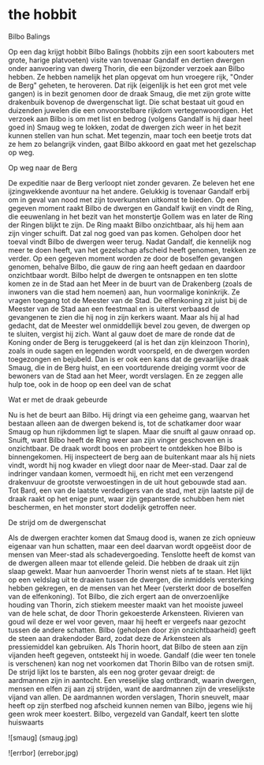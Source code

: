 # the hobbit

Bilbo Balings

Op een dag krijgt hobbit Bilbo Balings (hobbits zijn een soort kabouters met grote, harige platvoeten) visite van tovenaar Gandalf en dertien dwergen onder aanvoering van dwerg Thorin, die een bijzonder verzoek aan Bilbo hebben. Ze hebben namelijk het plan opgevat om hun vroegere rijk, "Onder de Berg" geheten, te heroveren. Dat rijk (eigenlijk is het een grot met vele gangen) is in bezit genomen door de draak Smaug, die met zijn grote witte drakenbuik bovenop de dwergenschat ligt. Die schat bestaat uit goud en duizenden juwelen die een onvoorstelbare rijkdom vertegenwoordigen. 
Het verzoek aan Bilbo is om met list en bedrog (volgens Gandalf is hij daar heel goed in) Smaug weg te lokken, zodat de dwergen zich weer in het bezit kunnen stellen van hun schat. Met tegenzin, maar toch een beetje trots dat ze hem zo belangrijk vinden, gaat Bilbo akkoord en gaat met het gezelschap op weg. 

Op weg naar de Berg

De expeditie naar de Berg verloopt niet zonder gevaren. Ze beleven het ene ijzingwekkende avontuur na het andere. Gelukkig is tovenaar Gandalf erbij om in geval van nood met zijn toverkunsten uitkomst te bieden. Op een gegeven moment raakt Bilbo de dwergen en Gandalf kwijt en vindt de Ring, die eeuwenlang in het bezit van het monstertje Gollem was en later de Ring der Ringen blijkt te zijn. De Ring maakt Bilbo onzichtbaar, als hij hem aan zijn vinger schuift. Dat zal nog goed van pas komen. 
Geholpen door het toeval vindt Bilbo de dwergen weer terug. Nadat Gandalf, die kennelijk nog meer te doen heeft, van het gezelschap afscheid heeft genomen, trekken ze verder. Op een gegeven moment worden ze door de boselfen gevangen genomen, behalve Bilbo, die gauw de ring aan heeft gedaan en daardoor onzichtbaar wordt. Bilbo helpt de dwergen te ontsnappen en ten slotte komen ze in de Stad aan het Meer in de buurt van de Drakenberg (zoals de inwoners van die stad hem noemen) aan, hun voormalige koninkrijk. Ze vragen toegang tot de Meester van de Stad. 
De elfenkoning zit juist bij de Meester van de Stad aan een feestmaal en is uiterst verbaasd de gevangenen te zien die hij nog in zijn kerkers waant. Maar als hij al had gedacht, dat de Meester wel onmiddellijk bevel zou geven, de dwergen op te sluiten, vergist hij zich. Want al gauw doet de mare de ronde dat de Koning onder de Berg is teruggekeerd (al is het dan zijn kleinzoon Thorin), zoals in oude sagen en legenden wordt voorspeld, en de dwergen worden toegezongen en bejubeld. Dan is er ook een kans dat de gevaarlijke draak Smaug, die in de Berg huist, en een voortdurende dreiging vormt voor de bewoners van de Stad aan het Meer, wordt verslagen. En ze zeggen alle hulp toe, ook in de hoop op een deel van de schat

Wat er met de draak gebeurde

Nu is het de beurt aan Bilbo. Hij dringt via een geheime gang, waarvan het bestaan alleen aan de dwergen bekend is, tot de schatkamer door waar Smaug op hun rijkdommen ligt te slapen. Maar die snuift al gauw onraad op. Snuift, want Bilbo heeft de Ring weer aan zijn vinger geschoven en is onzichtbaar. De draak wordt boos en probeert te ontdekken hoe Bilbo is binnengekomen. Hij inspecteert de berg aan de buitenkant maar als hij niets vindt, wordt hij nog kwader en vliegt door naar de Meer-stad. Daar zal de indringer vandaan komen, vermoedt hij, en richt met een verzengend drakenvuur de grootste verwoestingen in de uit hout gebouwde stad aan. Tot Bard, een van de laatste verdedigers van de stad, met zijn laatste pijl de draak raakt op het enige punt, waar zijn gepantserde schubben hem niet beschermen, en het monster stort dodelijk getroffen neer. 

De strijd om de dwergenschat

Als de dwergen erachter komen dat Smaug dood is, wanen ze zich opnieuw eigenaar van hun schatten, maar een deel daarvan wordt opgeëist door de mensen van Meer-stad als schadevergoeding. Tenslotte heeft de komst van de dwergen alleen maar tot ellende geleid. Die hebben de draak uit zijn slaap gewekt. Maar hun aanvoerder Thorin wenst niets af te staan. Het lijkt op een veldslag uit te draaien tussen de dwergen, die inmiddels versterking hebben gekregen, en de mensen van het Meer (versterkt door de boselfen van de elfenkoning). Tot Bilbo, die zich ergert aan de onverzoenlijke houding van Thorin, zich stiekem meester maakt van het mooiste juweel van de hele schat, de door Thorin gekoesterde Arkensteen. Rivieren van goud wil deze er wel voor geven, maar hij heeft er vergeefs naar gezocht tussen de andere schatten. Bilbo (geholpen door zijn onzichtbaarheid) geeft de steen aan drakendoder Bard, zodat deze de Arkensteen als pressiemiddel kan gebruiken. Als Thorin hoort, dat Bilbo de steen aan zijn vijanden heeft gegeven, ontsteekt hij in woede. Gandalf (die weer ten tonele is verschenen) kan nog net voorkomen dat Thorin Bilbo van de rotsen smijt. De strijd lijkt los te barsten, als een nog groter gevaar dreigt: de aardmannen zijn in aantocht. Een vreselijke slag ontbrandt, waarin dwergen, mensen en elfen zij aan zij strijden, want de aardmannen zijn de vreselijkste vijand van allen. De aardmannen worden verslagen, Thorin sneuvelt, maar heeft op zijn sterfbed nog afscheid kunnen nemen van Bilbo, jegens wie hij geen wrok meer koestert. Bilbo, vergezeld van Gandalf, keert ten slotte huiswaarts

![smaug] (smaug.jpg)

![errbor] (errebor.jpg)
